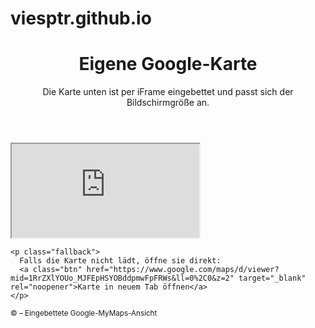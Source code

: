 # viesptr.github.io
<!doctype html>
<html lang="de">
<body>
  <header>
    <h1>Eigene Google-Karte</h1>
    <p>Die Karte unten ist per iFrame eingebettet und passt sich der Bildschirmgröße an.</p>
  </header>

  <main>
    <div class="map-wrap" role="region" aria-label="Google-Map">
      <iframe
        src="https://www.google.com/maps/d/embed?mid=1RrZXlYOUo_MJFEpHSYOBddpmwFpFRWs&ehbc=2E312F"
        loading="lazy"
        referrerpolicy="no-referrer-when-downgrade"
        allowfullscreen>
      </iframe>
    </div>

    <p class="fallback">
      Falls die Karte nicht lädt, öffne sie direkt:
      <a class="btn" href="https://www.google.com/maps/d/viewer?mid=1RrZXlYOUo_MJFEpHSYOBddpmwFpFRWs&ll=0%2C0&z=2" target="_blank" rel="noopener">Karte in neuem Tab öffnen</a>
    </p>
  </main>

  <footer>
    <small>&copy; <span id="year"></span> – Eingebettete Google-MyMaps-Ansicht</small>
    <script>document.getElementById('year').textContent = new Date().getFullYear();</script>
  </footer>
</body>
</html>
